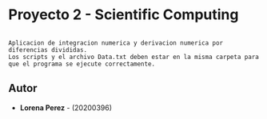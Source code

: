 # Proyecto 2 - Scientific Computing
```

Aplicacion de integracion numerica y derivacion numerica por diferencias divididas.
Los scripts y el archivo Data.txt deben estar en la misma carpeta para que el programa se ejecute correctamente.

```

## Autor
* **Lorena Perez**  - (20200396)
